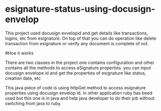 # esignature-status-using-docusign-envelop
This project used docusign evvelopid and get details like transactions, logins, etc from esignature. On top of that you can do operation like delete transaction from esignature or verify any document is complete of not.


#Hoe it works

There are two classes in the project.one contains configuration and other contains all the methods to access eSignature properties. you can input docusign envelope id and get the properties of esignature like status, creation date, etc

This java piece of code is using httpGet method to access esignature properties using docusign envelop id. in other application ruby has beed used but this one is in java and help java developer to do their job without switching from java to ruby.

